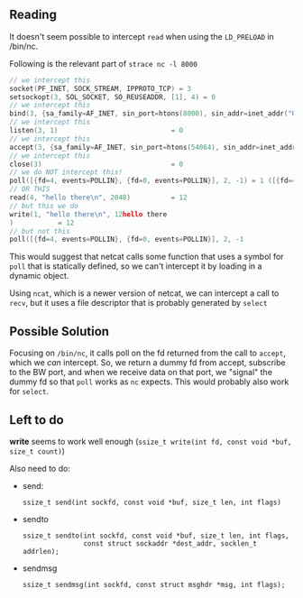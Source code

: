## Reading

It doesn't seem possible to intercept `read` when using the `LD_PRELOAD` in /bin/nc.

Following is the relevant part of `strace nc -l 8000`

```c
// we intercept this
socket(PF_INET, SOCK_STREAM, IPPROTO_TCP) = 3
setsockopt(3, SOL_SOCKET, SO_REUSEADDR, [1], 4) = 0
// we intercept this
bind(3, {sa_family=AF_INET, sin_port=htons(8000), sin_addr=inet_addr("0.0.0.0")}, 16) = 0
// we intercept this
listen(3, 1)                            = 0
// we intercept this
accept(3, {sa_family=AF_INET, sin_port=htons(54064), sin_addr=inet_addr("127.0.0.1")}, [16]) = 4
// we intercept this
close(3)                                = 0
// we do NOT intercept this!
poll([{fd=4, events=POLLIN}, {fd=0, events=POLLIN}], 2, -1) = 1 ([{fd=4, revents=POLLIN}])
// OR THIS
read(4, "hello there\n", 2048)          = 12
// but this we do
write(1, "hello there\n", 12hello there
)           = 12
// but not this
poll([{fd=4, events=POLLIN}, {fd=0, events=POLLIN}], 2, -1
```

This would suggest that netcat calls some function that uses a symbol for
`poll` that is statically defined, so we can't intercept it by loading in a
dynamic object.

Using `ncat`, which is a newer version of netcat, we can intercept a call to `recv`, but
it uses a file descriptor that is probably generated by `select`

## Possible Solution

Focusing on `/bin/nc`, it calls poll on the fd returned from the call to `accept`, which we
*can* intercept. So, we return a dummy fd from accept, subscribe to the BW port, and when
we receive data on that port, we "signal" the dummy fd so that `poll` works as `nc` expects.
This would probably also work for `select`.


## Left to do

**write** seems to work well enough (`ssize_t write(int fd, const void *buf, size_t count)`)

Also need to do:
* send:
  ```
  ssize_t send(int sockfd, const void *buf, size_t len, int flags)
  ```
* sendto
    ```
    ssize_t sendto(int sockfd, const void *buf, size_t len, int flags,
                   const struct sockaddr *dest_addr, socklen_t addrlen);
    ```
* sendmsg
    ```
    ssize_t sendmsg(int sockfd, const struct msghdr *msg, int flags);
    ```
